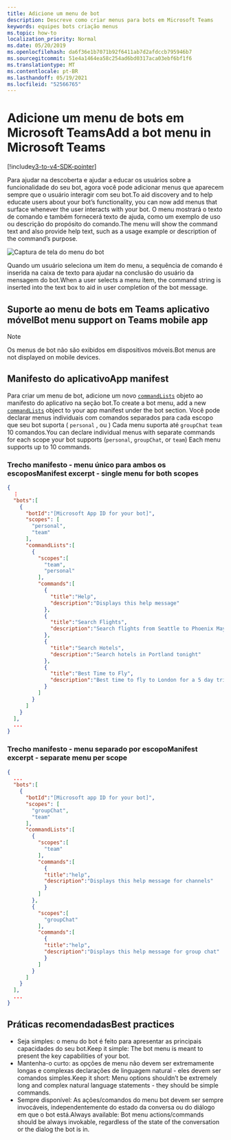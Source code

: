 ```yaml
---
title: Adicione um menu de bot
description: Descreve como criar menus para bots em Microsoft Teams
keywords: equipes bots criação menus
ms.topic: how-to
localization_priority: Normal
ms.date: 05/20/2019
ms.openlocfilehash: da6f36e1b7071b92f6411ab7d2afdccb795946b7
ms.sourcegitcommit: 51e4a1464ea58c254ad6bd0317aca03ebf6bf1f6
ms.translationtype: MT
ms.contentlocale: pt-BR
ms.lasthandoff: 05/19/2021
ms.locfileid: "52566765"
---
```

# <a name="add-a-bot-menu-in-microsoft-teams"></a><span data-ttu-id="97820-104">Adicione um menu de bots em Microsoft Teams</span><span class="sxs-lookup"><span data-stu-id="97820-104">Add a bot menu in Microsoft Teams</span></span>

[!include[v3-to-v4-SDK-pointer](~/includes/v3-to-v4-pointer-bots.md)]

<span data-ttu-id="97820-105">Para ajudar na descoberta e ajudar a educar os usuários sobre a funcionalidade do seu bot, agora você pode adicionar menus que aparecem sempre que o usuário interagir com seu bot.</span><span class="sxs-lookup"><span data-stu-id="97820-105">To aid discovery and to help educate users about your bot’s functionality, you can now add menus that surface whenever the user interacts with your bot.</span></span> <span data-ttu-id="97820-106">O menu mostrará o texto de comando e também fornecerá texto de ajuda, como um exemplo de uso ou descrição do propósito do comando.</span><span class="sxs-lookup"><span data-stu-id="97820-106">The menu will show the command text and also provide help text, such as a usage example or description of the command’s purpose.</span></span>

![Captura de tela do menu do bot](~/assets/images/bots/bot-menus-bot-menu-sample.png)

<span data-ttu-id="97820-108">Quando um usuário seleciona um item do menu, a sequência de comando é inserida na caixa de texto para ajudar na conclusão do usuário da mensagem do bot.</span><span class="sxs-lookup"><span data-stu-id="97820-108">When a user selects a menu item, the command string is inserted into the text box to aid in user completion of the bot message.</span></span>

## <a name="bot-menu-support-on-teams-mobile-app"></a><span data-ttu-id="97820-109">Suporte ao menu de bots em Teams aplicativo móvel</span><span class="sxs-lookup"><span data-stu-id="97820-109">Bot menu support on Teams mobile app</span></span>
> [!NOTE] 
> <span data-ttu-id="97820-110">Os menus de bot não são exibidos em dispositivos móveis.</span><span class="sxs-lookup"><span data-stu-id="97820-110">Bot menus are not displayed on mobile devices.</span></span>

## <a name="app-manifest"></a><span data-ttu-id="97820-111">Manifesto do aplicativo</span><span class="sxs-lookup"><span data-stu-id="97820-111">App manifest</span></span>

<span data-ttu-id="97820-112">Para criar um menu de bot, adicione um novo [`commandLists`](~/resources/schema/manifest-schema.md#botscommandlists) objeto ao manifesto do aplicativo na seção bot.</span><span class="sxs-lookup"><span data-stu-id="97820-112">To create a bot menu, add a new [`commandLists`](~/resources/schema/manifest-schema.md#botscommandlists) object to your app manifest under the bot section.</span></span> <span data-ttu-id="97820-113">Você pode declarar menus individuais com comandos separados para cada escopo que seu bot suporta ( `personal` , ou ) Cada menu suporta até `groupChat` `team` 10 comandos.</span><span class="sxs-lookup"><span data-stu-id="97820-113">You can declare individual menus with separate commands for each scope your bot supports (`personal`, `groupChat`, or `team`) Each menu supports up to 10 commands.</span></span>

### <a name="manifest-excerpt---single-menu-for-both-scopes"></a><span data-ttu-id="97820-114">Trecho manifesto - menu único para ambos os escopos</span><span class="sxs-lookup"><span data-stu-id="97820-114">Manifest excerpt - single menu for both scopes</span></span>

```json
{
  ⋮
  "bots":[
    {
      "botId":"[Microsoft App ID for your bot]",
      "scopes": [
        "personal",
        "team"
      ],
      "commandLists":[
        {
          "scopes":[
            "team",
            "personal"
          ],
          "commands":[
            {
              "title":"Help",
              "description":"Displays this help message"
            },
            {
              "title":"Search Flights",
              "description":"Search flights from Seattle to Phoenix May 2-5 departing after 3pm"
            },
            {
              "title":"Search Hotels",
              "description":"Search hotels in Portland tonight"
            },
            {
              "title":"Best Time to Fly",
              "description":"Best time to fly to London for a 5 day trip this summer"
            }
          ]
        }
      ]
    }
  ],
  ...
}
```

### <a name="manifest-excerpt---separate-menu-per-scope"></a><span data-ttu-id="97820-115">Trecho manifesto - menu separado por escopo</span><span class="sxs-lookup"><span data-stu-id="97820-115">Manifest excerpt - separate menu per scope</span></span>

```json
{
  ...
  "bots":[
    {
      "botId":"[Microsoft app ID for your bot]",
      "scopes": [
        "groupChat",
        "team"
      ],
      "commandLists":[
        {
          "scopes":[
            "team"
          ],
          "commands":[
            {
            "title":"help",
            "description":"Displays this help message for channels"
            }
          ]
        },
        {
          "scopes":[
            "groupChat"
          ],
          "commands":[
            {
            "title":"help",
            "description":"Displays this help message for group chat"
            }
          ]
        }
      ]
    }
  ],
  ...
}
```

## <a name="best-practices"></a><span data-ttu-id="97820-116">Práticas recomendadas</span><span class="sxs-lookup"><span data-stu-id="97820-116">Best practices</span></span>

* <span data-ttu-id="97820-117">Seja simples: o menu do bot é feito para apresentar as principais capacidades do seu bot.</span><span class="sxs-lookup"><span data-stu-id="97820-117">Keep it simple: The bot menu is meant to present the key capabilities of your bot.</span></span>
* <span data-ttu-id="97820-118">Mantenha-o curto: as opções de menu não devem ser extremamente longas e complexas declarações de linguagem natural - eles devem ser comandos simples.</span><span class="sxs-lookup"><span data-stu-id="97820-118">Keep it short: Menu options shouldn’t be extremely long and complex natural language statements - they should be simple commands.</span></span>
* <span data-ttu-id="97820-119">Sempre disponível: As ações/comandos do menu bot devem ser sempre invocáveis, independentemente do estado da conversa ou do diálogo em que o bot está.</span><span class="sxs-lookup"><span data-stu-id="97820-119">Always available: Bot menu actions/commands should be always invokable, regardless of the state of the conversation or the dialog the bot is in.</span></span>
